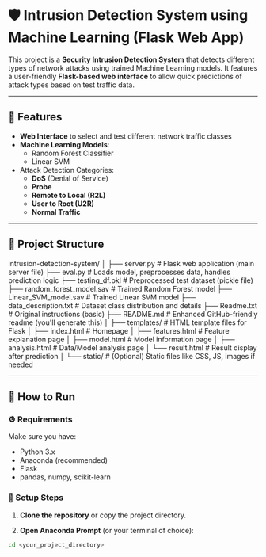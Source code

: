 # 🛡️ Intrusion Detection System using Machine Learning (Flask Web App)

This project is a **Security Intrusion Detection System** that detects different types of network attacks using trained Machine Learning models. It features a user-friendly **Flask-based web interface** to allow quick predictions of attack types based on test traffic data.

---

## 🚀 Features

- **Web Interface** to select and test different network traffic classes
- **Machine Learning Models**:
  - Random Forest Classifier
  - Linear SVM
- Attack Detection Categories:
  - **DoS** (Denial of Service)
  - **Probe**
  - **Remote to Local (R2L)**
  - **User to Root (U2R)**
  - **Normal Traffic**

---

## 📂 Project Structure
intrusion-detection-system/
│
├── server.py                      # Flask web application (main server file)
├── eval.py                        # Loads model, preprocesses data, handles prediction logic
├── testing_df.pkl                 # Preprocessed test dataset (pickle file)
├── random_forest_model.sav        # Trained Random Forest model
├── Linear_SVM_model.sav           # Trained Linear SVM model
├── data_description.txt           # Dataset class distribution and details
├── Readme.txt                     # Original instructions (basic)
├── README.md                      # Enhanced GitHub-friendly readme (you'll generate this)
│
├── templates/                     # HTML template files for Flask
│   ├── index.html                 # Homepage
│   ├── features.html              # Feature explanation page
│   ├── model.html                 # Model information page
│   ├── analysis.html              # Data/Model analysis page
│   └── result.html                # Result display after prediction
│
└── static/                        # (Optional) Static files like CSS, JS, images if needed


---

## 🧪 How to Run

### ⚙️ Requirements

Make sure you have:
- Python 3.x
- Anaconda (recommended)
- Flask
- pandas, numpy, scikit-learn

### 🔧 Setup Steps

1. **Clone the repository** or copy the project directory.

2. **Open Anaconda Prompt** (or your terminal of choice):

```bash
cd <your_project_directory>
